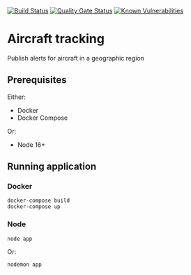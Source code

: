 [![Build Status](https://dev.azure.com/johnwatson484/John%20D%20Watson/_apis/build/status/Aircraft%20Tracking?branchName=main)](https://dev.azure.com/johnwatson484/John%20D%20Watson/_build/latest?definitionId=42&branchName=master)
[![Quality Gate Status](https://sonarcloud.io/api/project_badges/measure?project=johnwatson484_aircraft-tracking&metric=alert_status)](https://sonarcloud.io/dashboard?id=johnwatson484_aircraft-tracking)
[![Known Vulnerabilities](https://snyk.io/test/github/johnwatson484/aircraft-tracking/badge.svg)](https://snyk.io/test/github/johnwatson484/aircraft-tracking)

# Aircraft tracking
Publish alerts for aircraft in a geographic region

## Prerequisites

Either:
- Docker
- Docker Compose

Or:
- Node 16+

## Running application
### Docker
```
docker-compose build
docker-compose up
```

### Node
```
node app
```
Or:
```
nodemon app
```
